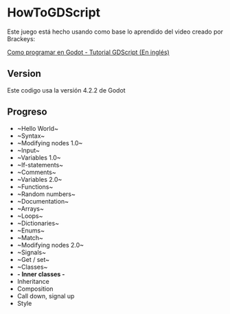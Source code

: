 # HowToGDScript

Este juego está hecho usando como base lo aprendido del video creado por Brackeys:

[Como programar en Godot - Tutorial GDScript (En inglés)](https://youtu.be/e1zJS31tr88?si=rroC-wdmowP-2XvF)

## Version

Este codigo usa la versión 4.2.2 de Godot

## Progreso

- ~Hello World~
- ~Syntax~
- ~Modifying nodes 1.0~
- ~Input~
- ~Variables 1.0~
- ~If-statements~
- ~Comments~
- ~Variables 2.0~
- ~Functions~
- ~Random numbers~
- ~Documentation~
- ~Arrays~
- ~Loops~
- ~Dictionaries~
- ~Enums~
- ~Match~
- ~Modifying nodes 2.0~
- ~Signals~
- ~Get / set~
- ~Classes~
- **- Inner classes -**
- Inheritance
- Composition
- Call down, signal up
- Style
